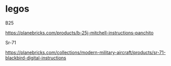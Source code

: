 # legos

B25

https://planebricks.com/products/b-25j-mitchell-instructions-panchito

Sr-71

https://planebricks.com/collections/modern-military-aircraft/products/sr-71-blackbird-digital-instructions

